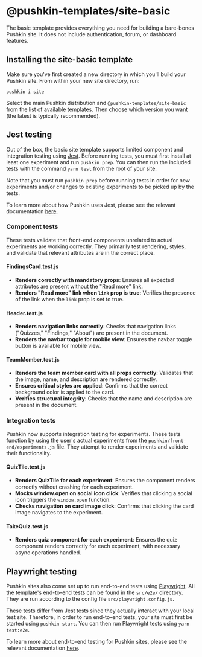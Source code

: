 # @pushkin-templates/site-basic

The basic template provides everything you need for building a bare-bones Pushkin site. It does not include authentication, forum, or dashboard features.

## Installing the site-basic template

Make sure you've first created a new directory in which you'll build your Pushkin site. From within your new site directory, run:

```
pushkin i site
```

Select the main Pushkin distribution and `@pushkin-templates/site-basic` from the list of available templates. Then choose which version you want (the latest is typically recommended).

## Jest testing

Out of the box, the basic site template supports limited component and integration testing using [Jest](https://jestjs.io/). Before running tests, you must first install at least one experiment and run `pushkin prep`. You can then run the included tests with the command `yarn test` from the root of your site.

Note that you must run `pushkin prep` before running tests in order for new experiments and/or changes to existing experiments to be picked up by the tests.

To learn more about how Pushkin uses Jest, please see the relevant documentation [here](../developers/testing.md#jest).

### Component tests

These tests validate that front-end components unrelated to actual experiments are working correctly. They primarily test rendering, styles, and validate that relevant attributes are in the correct place. 

#### FindingsCard.test.js

- **Renders correctly with mandatory props**: Ensures all expected attributes are present without the "Read more" link.
- **Renders "Read more" link when `link` prop is true**: Verifies the presence of the link when the `link` prop is set to true.

#### Header.test.js

- **Renders navigation links correctly**: Checks that navigation links ("Quizzes," "Findings," "About") are present in the document.
- **Renders the navbar toggle for mobile view**: Ensures the navbar toggle button is available for mobile view.

#### TeamMember.test.js

- **Renders the team member card with all props correctly**: Validates that the image, name, and description are rendered correctly.
- **Ensures critical styles are applied**: Confirms that the correct background color is applied to the card.
- **Verifies structural integrity**: Checks that the name and description are present in the document.

### Integration tests 

Pushkin now supports integration testing for experiments. These tests function by using the user's actual experiments from the `pushkin/front-end/experiments.js` file. They attempt to render experiments and validate their functionality. 

#### QuizTile.test.js

- **Renders QuizTile for each experiment**: Ensures the component renders correctly without crashing for each experiment.
- **Mocks window.open on social icon click**: Verifies that clicking a social icon triggers the `window.open` function.
- **Checks navigation on card image click**: Confirms that clicking the card image navigates to the experiment.

#### TakeQuiz.test.js

- **Renders quiz component for each experiment**: Ensures the quiz component renders correctly for each experiment, with necessary async operations handled.

## Playwright testing

Pushkin sites also come set up to run end-to-end tests using [Playwright](https://playwright.dev/). All the template's end-to-end tests can be found in the `src/e2e/` directory. They are run according to the config file `src/playwright.config.js`.

These tests differ from Jest tests since they actually interact with your local test site. Therefore, in order to run end-to-end tests, your site must first be started using `pushkin start`. You can then run Playwright tests using `yarn test:e2e`.

To learn more about end-to-end testing for Pushkin sites, please see the relevant documentation [here](../developers/testing.md#playwright).
